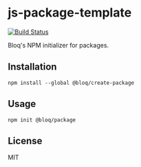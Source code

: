 # js-package-template

[![Build Status](https://travis-ci.org/bloq/create-package.svg?branch=master)](https://travis-ci.org/bloq/create-package)

Bloq's NPM initializer for packages.

## Installation

```shell
npm install --global @bloq/create-package
```

## Usage

```shell
npm init @bloq/package
```

## License

MIT
